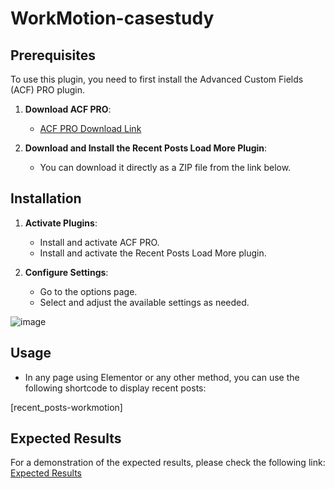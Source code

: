 ﻿# WorkMotion-casestudy

## Prerequisites
To use this plugin, you need to first install the Advanced Custom Fields (ACF) PRO plugin.

1. **Download ACF PRO**:
   - [ACF PRO Download Link](https://drive.google.com/drive/folders/17xcnliMx-KyHGd0cQw6E3dU4GxRVwYHk?usp=sharing)
   
2. **Download and Install the Recent Posts Load More Plugin**:
   - You can download it directly as a ZIP file from the link below.

## Installation

1. **Activate Plugins**:
   - Install and activate ACF PRO.
   - Install and activate the Recent Posts Load More plugin.
   
2. **Configure Settings**:
   - Go to the options page.
   - Select and adjust the available settings as needed.

![image](https://github.com/user-attachments/assets/9d1a09b6-2241-4ea7-bbe1-9d06375cfc78)


## Usage

- In any page using Elementor or any other method, you can use the following shortcode to display recent posts:

[recent_posts-workmotion]


## Expected Results

For a demonstration of the expected results, please check the following link:
[Expected Results](https://drive.google.com/drive/folders/1MhXlPsQSxEMw_-scuBDP9Pd5Htb57ArG?usp=sharing)

